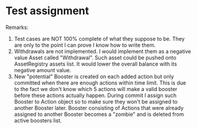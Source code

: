 # Test assignment

Remarks:
1. Test cases are NOT 100% complete of what they suppose to be. They are only to the point I can prove I know how to 
write them.
2. Withdrawals are not implemented. I would implement them as a negative value Asset called "Withdrawal". Such asset
could be pushed onto AssetRegistry assets list. It would lower the overall balance with its negative amount value.
3. New "potential" Booster is created on each added action but only committed when there are enough actions within time limit.
This is due to the fact we don't know which 5 actions will make a valid booster before these actions actually happen. 
During commit I assign such Booster to Action object so to make sure they won't be assigned to another Booster later. 
Booster consisting of Actions that were already assigned to another Booster becomes a "zombie" and is deleted from
active boosters list.